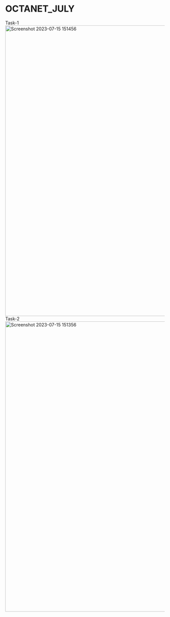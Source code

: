 # OCTANET_JULY
Task-1<img width="920" alt="Screenshot 2023-07-15 151456" src="https://github.com/Dushyantchahar/OCTANET_JULY/assets/97494865/ebe2122d-ad3a-495e-b556-e18fc980bfec">
Task-2<img width="919" alt="Screenshot 2023-07-15 151356" src="https://github.com/Dushyantchahar/OCTANET_JULY/assets/97494865/0ad6b8b9-4f8b-4f26-9355-5e674529d38f">

